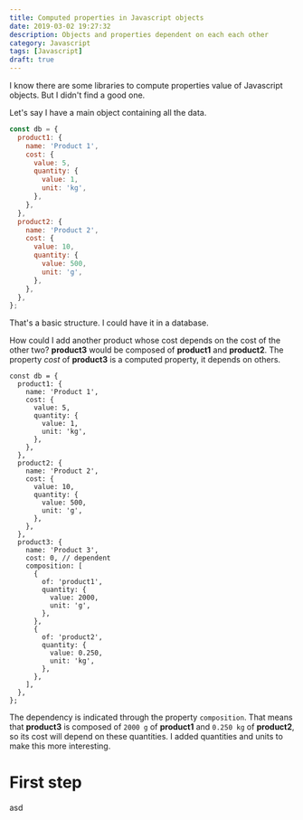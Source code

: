 ```yaml
---
title: Computed properties in Javascript objects
date: 2019-03-02 19:27:32
description: Objects and properties dependent on each each other
category: Javascript
tags: [Javascript]
draft: true
---
```


I know there are some libraries to compute properties value of Javascript
objects. But I didn't find a good one.

Let's say I have a main object containing all the data.
```js
const db = {
  product1: {
    name: 'Product 1',
    cost: {
      value: 5,
      quantity: {
        value: 1,
        unit: 'kg',
      },
    },
  },
  product2: {
    name: 'Product 2',
    cost: {
      value: 10,
      quantity: {
        value: 500,
        unit: 'g',
      },
    },
  },
};
```

That's a basic structure. I could have it in a database.

How could I add another product whose cost depends on the cost of the other two?
**product3** would be composed of **product1** and **product2**. The property
*cost* of **product3** is a computed property, it depends on others.

```js{22-42}
const db = {
  product1: {
    name: 'Product 1',
    cost: {
      value: 5,
      quantity: {
        value: 1,
        unit: 'kg',
      },
    },
  },
  product2: {
    name: 'Product 2',
    cost: {
      value: 10,
      quantity: {
        value: 500,
        unit: 'g',
      },
    },
  },
  product3: {
    name: 'Product 3',
    cost: 0, // dependent
    composition: [
      {
        of: 'product1',
        quantity: {
          value: 2000,
          unit: 'g',
        },
      },
      {
        of: 'product2',
        quantity: {
          value: 0.250,
          unit: 'kg',
        },
      },
    ],
  },
};
```

The dependency is indicated through the property `composition`. That means that
**product3** is composed of `2000 g` of **product1** and `0.250 kg` of
**product2**, so its cost will depend on these quantities. I added quantities
and units to make this more interesting.

# First step

asd
